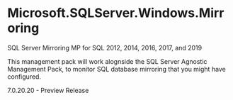 # Microsoft.SQLServer.Windows.Mirroring
SQL Server Mirroring MP for SQL 2012, 2014, 2016, 2017, and 2019

This management pack will work alognside the SQL Server Agnostic Management Pack, to monitor SQL database mirroring that you might have configured.

7.0.20.20 - Preview Release
